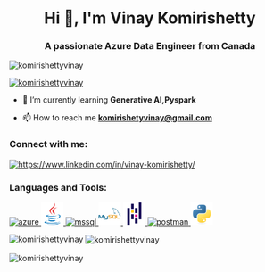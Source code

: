 <h1 align="center">Hi 👋, I'm Vinay Komirishetty</h1>
<h3 align="center">A passionate Azure Data Engineer from Canada</h3>

<p align="left"> <img src="https://komarev.com/ghpvc/?username=komirishettyvinay&label=Profile%20views&color=0e75b6&style=flat" alt="komirishettyvinay" /> </p>

<p align="left"> <a href="https://github.com/ryo-ma/github-profile-trophy"><img src="https://github-profile-trophy.vercel.app/?username=komirishettyvinay" alt="komirishettyvinay" /></a> </p>

- 🌱 I’m currently learning **Generative AI,Pyspark**

- 📫 How to reach me **komirishetyvinay@gmail.com**

<h3 align="left">Connect with me:</h3>
<p align="left">
<a href="https://linkedin.com/in/https://www.linkedin.com/in/vinay-komirishetty/" target="blank"><img align="center" src="https://raw.githubusercontent.com/rahuldkjain/github-profile-readme-generator/master/src/images/icons/Social/linked-in-alt.svg" alt="https://www.linkedin.com/in/vinay-komirishetty/" height="30" width="40" /></a>
</p>

<h3 align="left">Languages and Tools:</h3>
<p align="left"> <a href="https://azure.microsoft.com/en-in/" target="_blank" rel="noreferrer"> <img src="https://www.vectorlogo.zone/logos/microsoft_azure/microsoft_azure-icon.svg" alt="azure" width="40" height="40"/> </a> <a href="https://www.java.com" target="_blank" rel="noreferrer"> <img src="https://raw.githubusercontent.com/devicons/devicon/master/icons/java/java-original.svg" alt="java" width="40" height="40"/> </a> <a href="https://www.microsoft.com/en-us/sql-server" target="_blank" rel="noreferrer"> <img src="https://www.svgrepo.com/show/303229/microsoft-sql-server-logo.svg" alt="mssql" width="40" height="40"/> </a> <a href="https://www.mysql.com/" target="_blank" rel="noreferrer"> <img src="https://raw.githubusercontent.com/devicons/devicon/master/icons/mysql/mysql-original-wordmark.svg" alt="mysql" width="40" height="40"/> </a> <a href="https://pandas.pydata.org/" target="_blank" rel="noreferrer"> <img src="https://raw.githubusercontent.com/devicons/devicon/2ae2a900d2f041da66e950e4d48052658d850630/icons/pandas/pandas-original.svg" alt="pandas" width="40" height="40"/> </a> <a href="https://postman.com" target="_blank" rel="noreferrer"> <img src="https://www.vectorlogo.zone/logos/getpostman/getpostman-icon.svg" alt="postman" width="40" height="40"/> </a> <a href="https://www.python.org" target="_blank" rel="noreferrer"> <img src="https://raw.githubusercontent.com/devicons/devicon/master/icons/python/python-original.svg" alt="python" width="40" height="40"/> </a> </p>

<p><img align="left" src="https://github-readme-stats.vercel.app/api/top-langs?username=komirishettyvinay&show_icons=true&locale=en&layout=compact" alt="komirishettyvinay" /></p>

<p>&nbsp;<img align="center" src="https://github-readme-stats.vercel.app/api?username=komirishettyvinay&show_icons=true&locale=en" alt="komirishettyvinay" /></p>

<p><img align="center" src="https://github-readme-streak-stats.herokuapp.com/?user=komirishettyvinay&" alt="komirishettyvinay" /></p>
